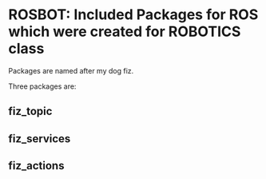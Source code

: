 # ROSBOT: Included Packages for ROS which were created for ROBOTICS class 


Packages are named after my dog fiz. 

Three packages are:
## fiz_topic
## fiz_services
## fiz_actions

